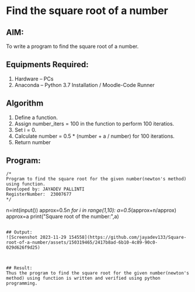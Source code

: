 # Find the square root of a number

## AIM:
To write a program to find the square root of a number.

## Equipments Required:
1. Hardware – PCs
2. Anaconda – Python 3.7 Installation / Moodle-Code Runner

## Algorithm
1. Define a function.
2. Assign number_iters = 100 in the function to perform 100 iteratios.
3. Set i = 0.
4. Calculate  number = 0.5 * (number + a / number) for 100 iterations.
5. Return number

## Program:
```
/*
Program to find the square root for the given number(newton's method) using function.
Developed by: JAYADEV PALLINTI
RegisterNumber:  23007677
*/
```
n=int(input())
approx=0.5*n
for i in range(1,10):
    a=0.5*(approx+n/approx)
    approx=a
print("Square root of the number:",a)
```

## Output:
![Screenshot 2023-11-29 154558](https://github.com/jayadev133/Square-root-of-a-number/assets/150319465/2417b8ad-6b10-4c89-90c0-029d626f9d25)



## Result:
Thus the program to find the square root for the given number(newton's method) using function is written and verified using python programming.
